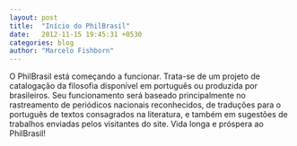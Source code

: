 ```yaml
---
layout: post
title:  "Início do PhilBrasil"
date:   2012-11-15 19:45:31 +0530
categories: blog
author: "Marcelo Fishborn"
---
```

O PhilBrasil está começando a funcionar. Trata-se de um projeto de catalogação da filosofia disponível em português ou produzida por brasileiros. Seu funcionamento será baseado principalmente no rastreamento de periódicos nacionais reconhecidos, de traduções para o português de textos consagrados na literatura, e também em sugestões de trabalhos enviadas pelos visitantes do site.
Vida longa e próspera ao PhilBrasil!